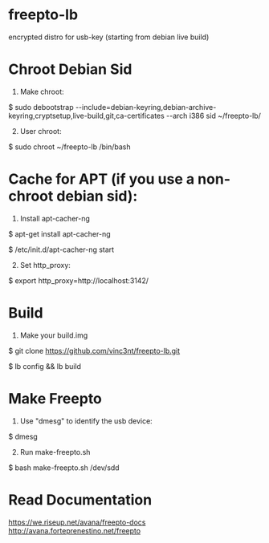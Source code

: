 freepto-lb
==========

encrypted distro for usb-key (starting from debian live build)


Chroot Debian Sid
=================

1. Make chroot:

 $ sudo debootstrap --include=debian-keyring,debian-archive-keyring,cryptsetup,live-build,git,ca-certificates --arch i386 sid ~/freepto-lb/

2. User chroot:

 $ sudo chroot ~/freepto-lb /bin/bash


Cache for APT (if you use a non-chroot debian sid):
=========================

1. Install apt-cacher-ng

 $ apt-get install apt-cacher-ng
 
 $ /etc/init.d/apt-cacher-ng start
 
2. Set http_proxy:
 
 $ export http_proxy=http://localhost:3142/


Build
=====

1. Make your build.img

 $ git clone https://github.com/vinc3nt/freepto-lb.git

 $ lb config && lb build
 

Make Freepto
============

1. Use "dmesg" to identify the usb device:

 $ dmesg

2. Run make-freepto.sh

 $ bash make-freepto.sh /dev/sdd
 
 
Read Documentation
==================

 https://we.riseup.net/avana/freepto-docs
 http://avana.forteprenestino.net/freepto
